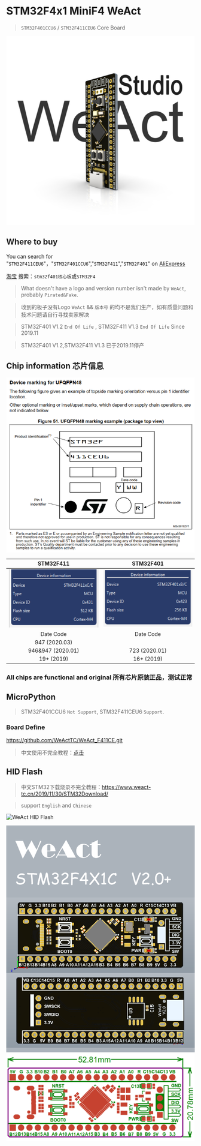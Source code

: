 # STM32F4x1 MiniF4 WeAct
> `STM32F401CCU6` / `STM32F411CEU6` Core Board

![](/images/STM32F4x1-V22-3D.jpg "STM32F411 Immersion Gold Board 3D View")

## Where to buy
You can search for "`STM32F411CEU6`"，"`STM32F401CCU6`","`STM32F411`","`STM32F401`" on [AliExpress](https://www.aliexpress.com/)

[淘宝](https://www.taobao.com/) 搜索：`stm32f401核心板`或`STM32F4`

> What doesn't have a logo and version number isn't made by `WeAct`, probably `Pirated&Fake`.

> 收到的板子没有Logo `WeAct` && `版本号` 的均不是我们生产，如有质量问题和技术问题请自行寻找卖家解决

> STM32F401 V1.2 `End Of Life` , STM32F411 V1.3 `End Of Life` Since 2019.11

>  STM32F401 V1.2,STM32F411 V1.3 已于2019.11停产

## Chip information 芯片信息
![STM32F411 Info](/images/DeviceMarkingUFQFPN48.png)

| STM32F411 |STM32F401|
| :--: | :--: |
|![STM32F411 Info](/images/stm32f411_dinfo.png)|![STM32F4X1 V2.0](/images/stm32f401_dinfo.png)|
|Date Code|Date Code|
|947 (2020.03)||
|946&947 (2020.01)|723 (2020.01)|
|19+ (2019)|16+ (2019)|

### All chips are functional and original 所有芯片原装正品，测试正常

## MicroPython
> STM32F401CCU6 `Not Support`, STM32F411CEU6 `Support`.
### Board Define
https://github.com/WeActTC/WeAct_F411CE.git
> 中文使用不完全教程：[点击](https://www.weact-tc.cn/2020/01/01/micropython/)
## HID Flash
> 中文STM32下载烧录不完全教程：https://www.weact-tc.cn/2019/11/30/STM32Download/

> support `English` and `Chinese`

![WeAct HID Flash](https://WeActTC.github.io/images/STM32/HIDFlash2.png)

![STM32F4X1 V2.0+](/images/STM32F4x1C_V20+.png "STM32F4X1 V2.0+")
![STM32F4X1 V2.0+](/images/STM32F4x1-V20+BoardShape.png "Board Shape")